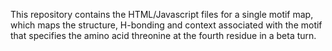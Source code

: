 This repository contains the HTML/Javascript files for a single motif map, which maps the structure, H-bonding and context associated with the motif that specifies the amino acid threonine at the fourth residue in a beta turn.
